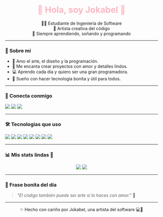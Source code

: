 <h1 align="center" style="color: #ffb6c1;">🌸 Hola, soy Jokabel 🌸</h1>
<p align="center">
  👩‍💻 Estudiante de Ingeniería de Software <br>
  🌙 Artista creativa del código <br>
  💫 Siempre aprendiendo, soñando y programando
</p>

---

### 🌷 Sobre mí

- 🎨 Amo el arte, el diseño y la programación.
- 🌸 Me encanta crear proyectos con amor y detalles lindos.
- 💻 Aprendo cada día y quiero ser una gran programadora.
- 💖 Sueño con hacer tecnología bonita y útil para todos.

---

### 💌 Conecta conmigo

<p align="left">
  <a href="rojasmoralesjokabel@gmail.com"><img src="https://img.shields.io/badge/Gmail-FFB6C1?style=for-the-badge&logo=gmail&logoColor=white" /></a>
  <a href="https://www.linkedin.com/in/jokabel-rojas-morales-4a8b6b362?utm_source=share&utm_campaign=share_via&utm_content=profile&utm_medium=android_app"><img src="https://img.shields.io/badge/LinkedIn-FFC0CB?style=for-the-badge&logo=linkedin&logoColor=white" /></a>
  <a href="https://www.instagram.com/jokabel.gm?igsh=MW1mNjUyeTl3anZ5Zg=="><img src="https://img.shields.io/badge/Instagram-FF69B4?style=for-the-badge&logo=instagram&logoColor=white" /></a>
</p>

---

### 🛠️ Tecnologías que uso

<p>
  <img src="https://img.shields.io/badge/HTML-ffb6c1?style=for-the-badge&logo=html5&logoColor=white" />
  <img src="https://img.shields.io/badge/CSS-ffc0cb?style=for-the-badge&logo=css3&logoColor=white" />
  <img src="https://img.shields.io/badge/JavaScript-ff69b4?style=for-the-badge&logo=javascript&logoColor=white" />
  <img src="https://img.shields.io/badge/TypeScript-faa9e0?style=for-the-badge&logo=typescript&logoColor=white" />
  <img src="https://img.shields.io/badge/React-fdc4da?style=for-the-badge&logo=react&logoColor=white" />
  <img src="https://img.shields.io/badge/PHP-f9aec9?style=for-the-badge&logo=php&logoColor=white" />
  <img src="https://img.shields.io/badge/Python-fccde5?style=for-the-badge&logo=python&logoColor=white" />
  <img src="https://img.shields.io/badge/MySQL-f3a6c9?style=for-the-badge&logo=mysql&logoColor=white" />
</p>

---

### 📊 Mis stats lindas 💖

<p align="center">
  <img src="https://github-readme-stats.vercel.app/api?username=JokabelRojas&show_icons=true&theme=tokyonight&title_color=ffb6c1&icon_color=ffb6c1&text_color=ffc0cb&bg_color=0d1117" />
  <img src="https://github-readme-stats.vercel.app/api/top-langs/?username=JokabelRojas&layout=compact&theme=tokyonight&title_color=ffb6c1&text_color=ffc0cb&bg_color=0d1117" />
</p>

---

### 🌸 Frase bonita del día

> *“El código también puede ser arte si lo haces con amor.”* 💫

---

<p align="center">✨ Hecho con cariño por Jokabel, una artista del software 💻🎨</p>


